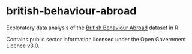 # british-behaviour-abroad
Exploratory data analysis of the [British Behaviour Abroad](https://www.data.gov.uk/dataset/35f0785d-e85b-49ef-869c-2eca49755aa5/british-behaviour-abroad) dataset in R.

Contains public sector information licensed under the Open Government Licence v3.0.
